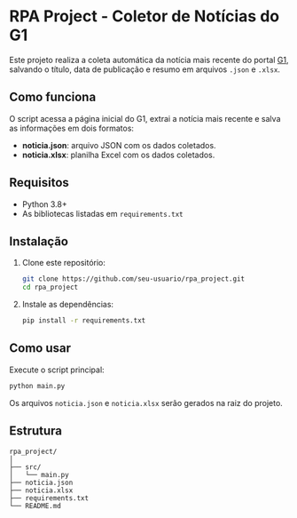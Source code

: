 
# RPA Project - Coletor de Notícias do G1

Este projeto realiza a coleta automática da notícia mais recente do portal [G1](https://g1.globo.com/), salvando o título, data de publicação e resumo em arquivos `.json` e `.xlsx`.

## Como funciona

O script acessa a página inicial do G1, extrai a notícia mais recente e salva as informações em dois formatos:
- **noticia.json**: arquivo JSON com os dados coletados.
- **noticia.xlsx**: planilha Excel com os dados coletados.

## Requisitos

- Python 3.8+
- As bibliotecas listadas em `requirements.txt`

## Instalação

1. Clone este repositório:
   ```sh
   git clone https://github.com/seu-usuario/rpa_project.git
   cd rpa_project
   ```

2. Instale as dependências:
   ```sh
   pip install -r requirements.txt
   ```

## Como usar

Execute o script principal:

```sh
python main.py
```

Os arquivos `noticia.json` e `noticia.xlsx` serão gerados na raiz do projeto.

## Estrutura

```
rpa_project/
│
├── src/
│   └── main.py
├── noticia.json
├── noticia.xlsx
├── requirements.txt
└── README.md
```

